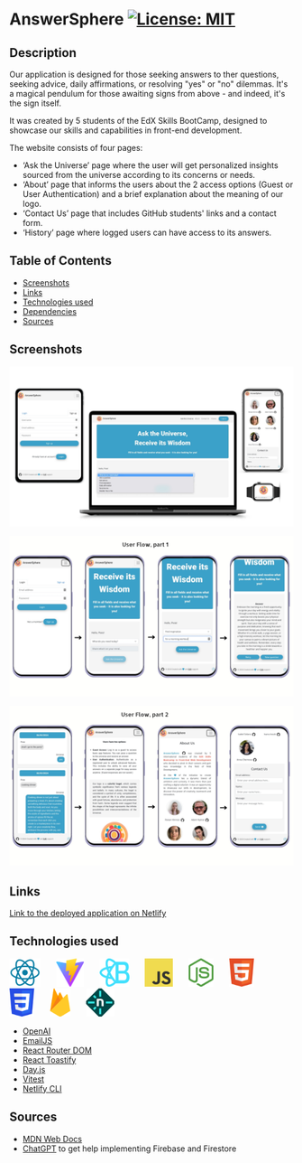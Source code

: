 # AnswerSphere [![License: MIT](https://img.shields.io/badge/License-MIT-yellow.svg)](https://opensource.org/licenses/MIT)

## Description
Our application is designed for those seeking answers to ther questions, seeking advice, daily affirmations, or resolving "yes" or "no" dilemmas. It's a magical pendulum for those awaiting signs from above -  and indeed, it's the sign itself. 

It was created by 5 students of the EdX Skills BootCamp, designed to showcase our skills and capabilities in front-end development.

 The website consists of four pages:
- ‘Ask the Universe’ page where the user will get personalized insights sourced from the universe according to its concerns or needs.
- ‘About’ page that informs the users about the 2 access options (Guest or User Authentication) and a brief explanation about the meaning of our logo.
- ‘Contact Us’ page that includes GitHub students' links and a contact form.
- ‘History’ page where logged users can have access to its answers.


## Table of Contents
- [Screenshots](#screenshots)
- [Links](#links)
- [Technologies used](#techs)
- [Dependencies](#dependencies)
- [Sources](#sources)

## Screenshots
![Mockups](public/images/mockup.jpg)

![Userflow 1](public/images/userflow1.jpg)

![Userflow 2](public/images/userflow2.jpg)

## Links
[Link to the deployed application on Netlify](https://answersphere.netlify.app)


## Technologies used <a name="techs"></a>
<a href="https://react.dev/"><img src="public/logos/react.png" alt="React" title="React" height="50px" /></a>
&nbsp;&nbsp;&nbsp;&nbsp;&nbsp;
<a href="https://vitejs.dev/"><img src="public/logos/vite.png" alt="Vite" title="Vite" height="50px" /></a>
&nbsp;&nbsp;&nbsp;&nbsp;&nbsp;
<a href="https://react-bootstrap.netlify.app/"><img src="public/logos/reactbootstrap.png" alt="React Bootstrap" title="React Bootstrap" height="50px" /></a>
&nbsp;&nbsp;&nbsp;&nbsp;&nbsp;
<a href="https://www.javascript.com/"><img src="public/logos/javascript.png" alt="JavaScript" title="JavaScript" height="50px" /></a>
&nbsp;&nbsp;&nbsp;&nbsp;&nbsp; 
<a href="https://nodejs.org/en"><img src="public/logos/nodejs.png" alt="JavaScript" title="JavaScript" height="50px" /></a>
&nbsp;&nbsp;&nbsp;&nbsp;&nbsp; 
<img src="public/logos/html.png" alt="HTML" title="HTML" height="50px" />
&nbsp;&nbsp;&nbsp;&nbsp;&nbsp;
<img src="public/logos/css.png" alt="CSS"  title="CSS" height="50px" /> 
&nbsp;&nbsp;&nbsp;&nbsp;&nbsp;
<a href="https://firebase.google.com/"><img src="public/logos/firebase.png" alt="Firebase" title="Firebase" height="50px" /></a>
&nbsp;&nbsp;&nbsp;&nbsp;&nbsp;
<a href="https://www.netlify.com/"><img src="public/logos/netlify.png" alt="Netlify" title="Netlify" height="50px" /></a>
&nbsp;&nbsp;&nbsp;&nbsp;&nbsp;

- [OpenAI](https://www.npmjs.com/package/openai)
- [EmailJS](https://www.npmjs.com/package/emailjs)
- [React Router DOM](https://www.npmjs.com/package/react-router-dom)
- [React Toastify](https://www.npmjs.com/package/react-toastify)
- [Day.js](https://www.npmjs.com/package/dayjs)
- [Vitest](https://www.npmjs.com/package/vitest)
- [Netlify CLI](https://www.npmjs.com/package/netlify-cli)

## Sources
- [MDN Web Docs](https://developer.mozilla.org/en-US/)
- [ChatGPT](https://chat.openai.com/) to get help implementing Firebase and Firestore




